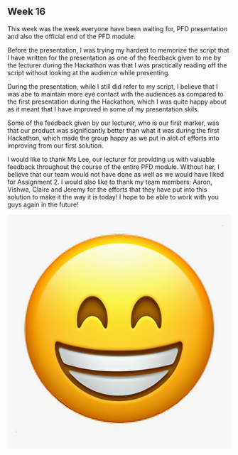 ## Week 16

This week was the week everyone have been waiting for, PFD presentation and also the official end of the PFD module.

Before the presentation, I was trying my hardest to memorize the script that I have written for the presentation as one of the feedback given to me by the lecturer during the Hackathon was that I was practically reading off the script without looking at the audience while presenting.

During the presentation, while I still did refer to my script, I believe that I was abe to maintain more eye contact with the audiences as compared to the first presentation during the Hackathon, which I was quite happy about as it meant that I have improved in some of my presentation skils.

Some of the feedback given by our lecturer, who is our first marker, was that our product was significantly better than what it was during the first Hackathon, which made the group happy as we put in alot of efforts into improving from our first solution.

I would like to thank Ms Lee, our lecturer for providing us with valuable feedback throughout the course of the entire PFD module. Without her, I believe that our team would not have done as well as we would have liked for Assignment 2. I would also like to thank my team members: Aaron, Vishwa, Claire and Jeremy for the efforts that they have put into this solution to make it the way it is today! I hope to be able to work with you guys again in the future!

![alt text](../Images/Smiling.png)
